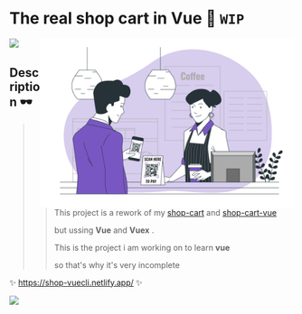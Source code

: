 # The real shop cart in Vue 👑 `WIP`


<img src="https://64.media.tumblr.com/c319e568881a1470cbb108483961a062/f21bfa88f720975d-64/s640x960/b3f1060c8f4075ac01b408f10ad0b0266bc2f2f7.gifv">
<img src="https://github.com/Tina-bot/Shop-Cart-VueCLI/blob/main/src/assets/logo.svg" width="450px" align="right">

## Description  🕶

>> This project is a rework of my [shop-cart](https://github.com/Tina-bot/Shop-Cart) and [shop-cart-vue](https://github.com/Tina-bot/Shop-Cart-Vue) </p>
>> but ussing __Vue__ and __Vuex__ . </p>
>> This is the project i am working on to learn __vue__ </p>
>> so that's why it's very incomplete </p>

✨ https://shop-vuecli.netlify.app/ ✨

<img src="https://64.media.tumblr.com/c319e568881a1470cbb108483961a062/f21bfa88f720975d-64/s640x960/b3f1060c8f4075ac01b408f10ad0b0266bc2f2f7.gifv">
